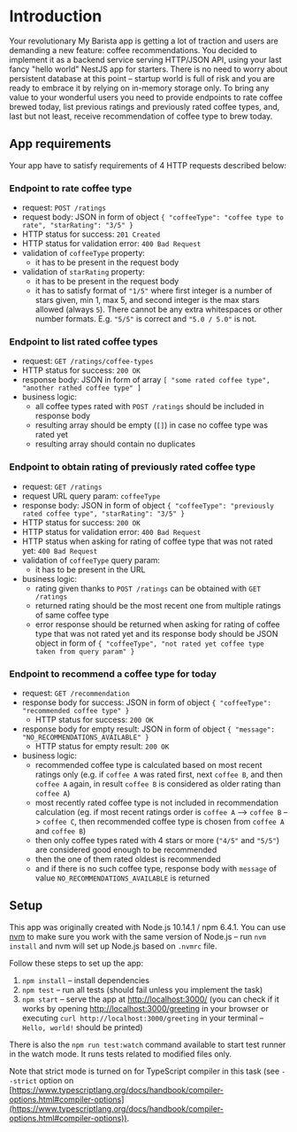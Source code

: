 # Introduction

Your revolutionary My Barista app is getting a lot of traction and users are demanding a new
feature: coffee recommendations. You decided to implement it as a backend service serving HTTP/JSON
API, using your last fancy "hello world" NestJS app for starters. There is no need to worry about
persistent database at this point – startup world is full of risk and you are ready to embrace it by
relying on in-memory storage only. To bring any value to your wonderful users you need to provide
endpoints to rate coffee brewed today, list previous ratings and previously rated coffee types, and,
last but not least, receive recommendation of coffee type to brew today.

## App requirements

Your app have to satisfy requirements of 4 HTTP requests described below:

### Endpoint to rate coffee type

- request: `POST /ratings`
- request body: JSON in form of object
  `{ "coffeeType": "coffee type to rate", "starRating": "3/5" }`
- HTTP status for success: `201 Created`
- HTTP status for validation error: `400 Bad Request`
- validation of `coffeeType` property:
  - it has to be present in the request body
- validation of `starRating` property:
  - it has to be present in the request body
  - it has to satisfy format of `"1/5"` where first integer is a number of stars given, min 1, max
    5, and second integer is the max stars allowed (always `5`). There cannot be any extra
    whitespaces or other number formats. E.g. `"5/5"` is correct and `"5.0 / 5.0"` is not.

### Endpoint to list rated coffee types

- request: `GET /ratings/coffee-types`
- HTTP status for success: `200 OK`
- response body: JSON in form of array `[ "some rated coffee type", "another rathed coffee type" ]`
- business logic:
  - all coffee types rated with `POST /ratings` should be included in response body
  - resulting array should be empty (`[]`) in case no coffee type was rated yet
  - resulting array should contain no duplicates

### Endpoint to obtain rating of previously rated coffee type

- request: `GET /ratings`
- request URL query param: `coffeeType`
- response body: JSON in form of object
  `{ "coffeeType": "previously rated coffee type", "starRating": "3/5" }`
- HTTP status for success: `200 OK`
- HTTP status for validation error: `400 Bad Request`
- HTTP status when asking for rating of coffee type that was not rated yet: `400 Bad Request`
- validation of `coffeeType` query param:
  - it has to be present in the URL
- business logic:
  - rating given thanks to `POST /ratings` can be obtained with `GET /ratings`
  - returned rating should be the most recent one from multiple ratings of same coffee type
  - error response should be returned when asking for rating of coffee type that was not rated yet
    and its response body should be JSON object in form of
    `{ "coffeeType", "not rated yet coffee type taken from query param" }`

### Endpoint to recommend a coffee type for today

- request: `GET /recommendation`
- response body for success: JSON in form of object `{ "coffeeType": "recommended coffee type" }`
  - HTTP status for success: `200 OK`
- response body for empty result: JSON in form of object `{ "message": "NO_RECOMMENDATIONS_AVAILABLE" }`
  - HTTP status for empty result: `200 OK`
- business logic:
  - recommended coffee type is calculated based on most recent ratings only (e.g. if `coffee A` was
    rated first, next `coffee B`, and then `coffee A` again, in result `coffee B` is considered as
    older rating than `coffee A`)
  - most recently rated coffee type is not included in recommendation calculation (eg. if most
    recent ratings order is `coffee A` –> `coffee B` –> `coffee C`, then recommended coffee type is
    chosen from `coffee A` and `coffee B`)
  - then only coffee types rated with 4 stars or more (`"4/5"` and `"5/5"`) are considered good
    enough to be recommended
  - then the one of them rated oldest is recommended
  - and if there is no such coffee type, response body with `message` of value `NO_RECOMMENDATIONS_AVAILABLE` is returned

## Setup

This app was originally created with Node.js 10.14.1 / npm 6.4.1. You can use
[nvm](https://github.com/creationix/nvm) to make sure you work with the same version of Node.js –
run `nvm install` and nvm will set up Node.js based on `.nvmrc` file.

Follow these steps to set up the app:

1. `npm install` – install dependencies
2. `npm test` – run all tests (should fail unless you implement the task)
3. `npm start` – serve the app at [http://localhost:3000/](http://localhost:3000/) (you can check if
   it works by opening [http://localhost:3000/greeting](http://localhost:3000/greeting) in your
   browser or executing `curl http://localhost:3000/greeting` in your terminal – `Hello, world!`
   should be printed)

There is also the `npm run test:watch` command available to start test runner in the watch mode. It
runs tests related to modified files only.

Note that strict mode is turned on for TypeScript compiler in this task (see `--strict` option on
[https://www.typescriptlang.org/docs/handbook/compiler-options.html#compiler-options](https://www.typescriptlang.org/docs/handbook/compiler-options.html#compiler-options)).
